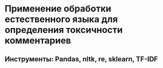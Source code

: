 # Применение обработки естественного языка для определения токсичности комментариев
## Инструменты: Pandas, nltk, re, sklearn, TF-IDF
